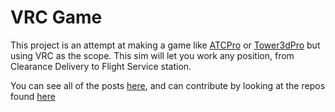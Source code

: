 # VRC Game
This project is an attempt at making a game like [ATCPro](https://atcprosim.com) or [Tower3dPro](https://store.steampowered.com/app/588190/Tower3D_Pro/)
but using VRC as the scope. This sim will let you work any position, from Clearance Delivery to Flight Service station.

You can see all of the posts [here](/posts), and can contribute by looking at the repos found [here](https://github.com/VRCGame)
